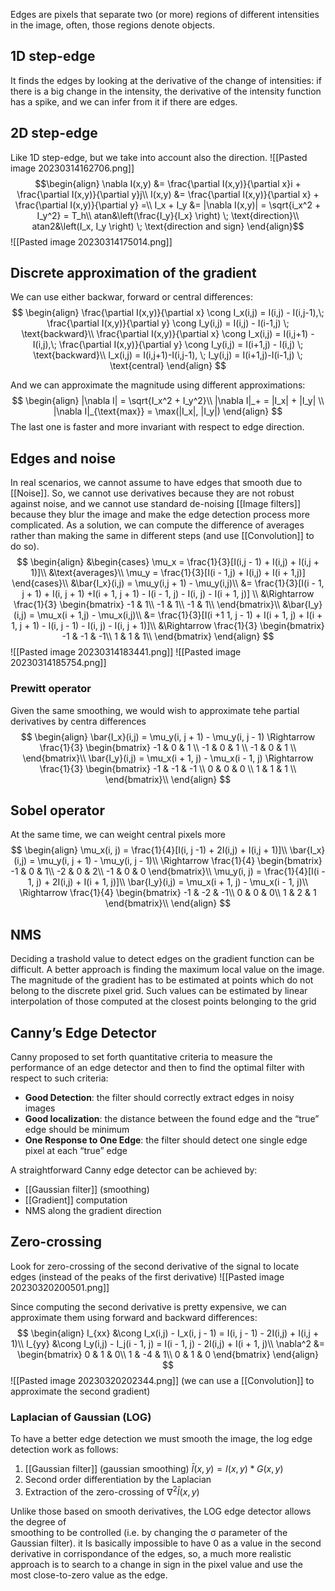 Edges are pixels that separate two (or more) regions of different intensities in the image, often, those regions denote objects.

## 1D step-edge

It finds the edges by looking at the derivative of the change of intensities: if there is a big change in the intensity, the derivative of the intensity function has a spike, and we can infer from it if there are edges. 

## 2D step-edge

Like 1D step-edge, but we take into account also the direction.
![[Pasted image 20230314162706.png]]
$$\begin{align}
\nabla I(x,y) &= \frac{\partial I(x,y)}{\partial x}i + \frac{\partial I(x,y)}{\partial y}j\\
I(x,y) &= \frac{\partial I(x,y)}{\partial x} + \frac{\partial I(x,y)}{\partial y} =\\ 
I_x + I_y &= |\nabla I(x,y)| = \sqrt{i_x^2 + I_y^2} = T_h\\
atan&\left(\frac{I_y}{I_x} \right) \; \text{direction}\\
atan2&\left(I_x, I_y \right) \; \text{direction and sign}
\end{align}$$
![[Pasted image 20230314175014.png]]

## Discrete approximation of the gradient

We can use either backwar, forward or central differences:
$$
\begin{align}
\frac{\partial I(x,y)}{\partial x} \cong I_x(i,j) = I(i,j) - I(i,j-1),\; \frac{\partial I(x,y)}{\partial y} \cong I_y(i,j) = I(i,j) - I(i-1,j) \; \text{backward}\\
\frac{\partial I(x,y)}{\partial x} \cong I_x(i,j) = I(i,j+1) - I(i,j),\; \frac{\partial I(x,y)}{\partial y} \cong I_y(i,j) = I(i+1,j) - I(i,j) \; \text{backward}\\
I_x(i,j) = I(i,j+1)-I(i,j-1), \; I_y(i,j) = I(i+1,j)-I(i-1,j) \; \text{central}
\end{align}
$$

And we can approximate the magnitude using different approximations:
$$
\begin{align}
|\nabla I| = \sqrt{I_x^2 + I_y^2}\\
|\nabla I|_+ = |I_x| + |I_y| \\
|\nabla I|_{\text{max}} = \max(|I_x|, |I_y|)
\end{align}
$$
The last one is faster and more invariant with respect to edge direction.

## Edges and noise

In real scenarios, we cannot assume to have edges that smooth due to [[Noise]].
So, we cannot use derivatives because they are not robust against noise, and we cannot use standard de-noising [[Image filters]] because they blur the image and make the edge detection process more complicated.
As a solution, we can compute the difference of averages rather than making the same in different steps (and use [[Convolution]] to do so).
$$
\begin{align}
&\begin{cases}
\mu_x = \frac{1}{3}[I(i,j - 1) + I(i,j) + I(i,j + 1)]\\
&\text{averages}\\
\mu_y = \frac{1}{3}[I(i - 1,j) + I(i,j) + I(i + 1,j)]
\end{cases}\\
&\bar{I_x}(i,j) = \mu_y(i,j + 1) - \mu_y(i,j)\\
&= \frac{1}{3}[I(i - 1, j + 1) + I(i, j + 1) +I(i + 1, j + 1) - I(i - 1, j) - I(i, j) - I(i + 1, j)] \\
&\Rightarrow \frac{1}{3}
\begin{bmatrix}
-1 & 1\\
-1 & 1\\
-1 & 1\\
\end{bmatrix}\\
&\bar{I_y}(i,j) = \mu_x(i + 1,j) - \mu_x(i,j)\\
&= \frac{1}{3}[I(i +1 1, j - 1) + I(i + 1, j) + I(i + 1, j + 1) - I(i, j - 1) - I(i, j) - I(i, j + 1)]\\
&\Rightarrow \frac{1}{3}
\begin{bmatrix}
-1 & -1 & -1\\
1 & 1 & 1\\
\end{bmatrix}
\end{align}
$$
![[Pasted image 20230314183441.png]]
![[Pasted image 20230314185754.png]]

### Prewitt operator
Given the same smoothing, we would wish to approximate tehe partial derivatives by centra differences
$$
\begin{align}
\bar{I_x}(i,j) = \mu_y(i, j + 1) - \mu_y(i, j - 1) \Rightarrow \frac{1}{3}
\begin{bmatrix}
-1 & 0 & 1 \\
-1 & 0 & 1 \\
-1 & 0 & 1 \\ 
\end{bmatrix}\\
\bar{I_y}(i,j) = \mu_x(i + 1, j) - \mu_x(i - 1, j) \Rightarrow \frac{1}{3} 
\begin{bmatrix}
-1 & -1 & -1 \\
0 & 0 & 0 \\
1 & 1 & 1 \\ 
\end{bmatrix}\\
\end{align}
$$

## Sobel operator
At the same time, we can weight central pixels more 
$$
\begin{align}
\mu_x(i, j) = \frac{1}{4}[I(i, j -1) + 2I(i,j) + I(i,j + 1)]\\
\bar{I_x}(i,j) = \mu_y(i, j + 1) - \mu_y(i, j - 1)\\
\Rightarrow \frac{1}{4}
\begin{bmatrix}
-1 & 0 & 1\\
-2 & 0 & 2\\
-1 & 0 & 0
\end{bmatrix}\\
\mu_y(i, j) = \frac{1}{4}[I(i - 1, j) + 2I(i,j) + I(i + 1, j)]\\
\bar{I_y}(i,j) = \mu_x(i + 1, j) - \mu_x(i - 1, j)\\
\Rightarrow \frac{1}{4}
\begin{bmatrix}
-1 & -2 & -1\\
0 & 0 & 0\\
1 & 2 & 1
\end{bmatrix}\\
\end{align}
$$

## NMS

Deciding a trashold value to detect edges on the gradient function can be difficult. A better approach is finding the maximum local value on the image.
The magnitude of the gradient has to be estimated at points which do not belong to the discrete pixel grid. Such values can be estimated by linear interpolation of those computed at the closest points belonging to the grid

## Canny’s Edge Detector

Canny proposed to set forth quantitative criteria to measure the performance of an edge detector and then to find the optimal filter with respect to such criteria:
- __Good Detection__: the filter should correctly extract edges in noisy images
- __Good localization__: the distance between the found edge and the “true” edge should be minimum
- __One Response to One Edge__: the filter should detect one single edge pixel at each “true” edge

A straightforward Canny edge detector can be achieved by:  
- [[Gaussian filter]] (smoothing)  
- [[Gradient]] computation  
- NMS along the gradient direction

## Zero-crossing

Look for zero-crossing of the second derivative of the signal to locate edges (instead of the peaks of the first derivative)
![[Pasted image 20230320200501.png]]

Since computing the second derivative is pretty expensive, we can approximate them using forward and backward differences:
$$
\begin{align}
I_{xx} &\cong I_x(i,j) - I_x(i, j - 1) = I(i, j - 1) - 2I(i,j) + I(i,j + 1)\\
I_{yy} &\cong I_y(i,j) - I_j(i - 1, j) = I(i - 1, j) - 2I(i,j) + I(i + 1, j)\\
\nabla^2 &= 
\begin{bmatrix}
0 & 1 & 0\\
1 & -4 & 1\\
0 & 1 & 0
\end{bmatrix}
\end{align}
$$
![[Pasted image 20230320202344.png]]
(we can use a [[Convolution]] to approximate the second gradient)

### Laplacian of Gaussian (LOG)

To have a better edge detection we must smooth the image, the log edge detection work as follows:
1) [[Gaussian filter]] (gaussian smoothing) $\bar{I}(x,y) = I(x,y)*G(x,y)$
2) Second order differentiation by the Laplacian
3) Extraction of the zero-crossing of $\nabla^2 \bar{I}(x,y)$

Unlike those based on smooth derivatives, the LOG edge detector allows the degree of  
smoothing to be controlled (i.e. by changing the σ parameter of the Gaussian filter). 
it Is basically impossible to have 0 as a value in the second derivative in corrispondance of the edges, so, a much more realistic approach is to search to a change in sign in the pixel value and use the most close-to-zero value as the edge.


